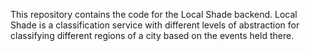 This repository contains the code for the Local Shade backend.
Local Shade is a classification service with different levels of abstraction for classifying different regions of a city based on the events held there.
